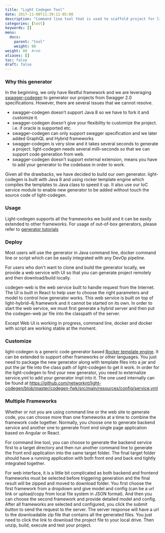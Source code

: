 ```yaml
---
title: "Light Codegen Tool"
date: 2017-11-08T11:39:11-05:00
description: "Command line tool that is used to scaffold project for light-4j frameworks"
categories: [tool]
keywords: []
menu:
  docs:
    parent: "tool"
    weight: 80
weight: 80	#rem
aliases: []
toc: false
draft: false
---
```


### Why this generator

In the beginning, we only have Restful framework and we are leveraging [swagger-codegen][]
to generator our projects from Swagger 2.0 specifications. However, there are several issues
that we cannot resolve. 

- swagger-codegen doesn't support Java 8 so we have to fork it and customize it.
- swagger-codegen doesn't give your flexibility to customize the project. i.e. if oracle is supported etc.
- swagger-codegen can only support swagger specification and we later added GraphQL and Hybrid frameworks
- swagger-codegen is very slow and it takes several seconds to generate a project. light-codegen needs several milli-seconds so that we can support code generation from web.
- swagger-codegen doesn't support external extension, means you have to add your generator to the codebase in order to work. 
 
Given all the drawbacks, we have decided to build our own generator. light-codegen is built
with Java 8 and using rocker template engine which compiles the templates to Java class to speed
it up. It also use our IoC service module to enable new generator to be added without touch the
source code of light-codegen. 


### Usage

Light-codegen supports all the frameworks we build and it can be easily extended to other
frameworks. For usage of out-of-box generators, please refer to [generator tutorials][]

### Deploy

Most users will use the generator in Java command line, docker command line or script
which can be easily integrated with any DevOp pipeline.

For users who don't want to clone and build the generator locally, we provide a web
service with UI so that you can generate project remotely and then download/build
locally. 

codegen-web is the web service built to handle request from the Internet. The UI is 
built in React to help user to choose the right parameters and model to control how
generator works. This web service is built on top of light-hybrid-4j framework and
it cannot be started on its own. In order to start the web service, we must first
generate a hybrid server and then put the codegen-web jar file into the classpath
of the server.

Except Web UI is working in progress, command line, docker and docker with script are
working stable at the moment. 


### Customize

light-codegen is a generic code generator based [Rocker template engine]. It can be
extended to support other frameworks or other languages. You just need to package
the new generator along with template files into a jar and put the jar file into the
class path of light-codegen to get it work. In order for the light-codegen to find
your new generator, you need to externalize service.yml to add your generator impl
into it. The one used internally can be found at https://github.com/networknt/light-codegen/blob/master/codegen-fwk/src/main/resources/config/service.yml

### Multiple Frameworks

Whether or not you are using command line or the web site to generate code, you can choose more
than one frameworks at a time to combine the framework code together. Normally, you choose one to
generate backend service and another one to generate front end single page application based on
Angular or React. 

For command line tool, you can choose to generate the backend service first to a target directory
and then run another command line to generate the front end application into the same target folder.
The final target folder should have a running application with both front end and back end tightly
integrated together.

For web interface, it is a little bit complicated as both backend and frontend frameworks must
be selected before triggering generation and the final result will be zipped and moved to download
folder. You first choose the first framework from a dropdown and give model and config (can be a
url link or upload/copy from local file system in JSON format). And then you can choose the second
framework and provide detailed model and config. After all frameworks are selected and configured,
you click the submit button to send the request to the server. The server response will have a
url to the downloadable zip file that contains all the generated files. You just need to click the
link to download the project file to your local drive. Then unzip, build, execute and test your
project. 


[swagger-codegen]: https://github.com/swagger-api/swagger-codegen
[generator tutorials]: /tutorial/generator/
[Rocker template engine]: https://github.com/fizzed/rocker
